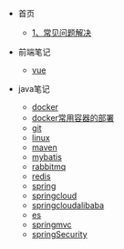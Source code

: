 - 首页
  - [1、常见问题解决](README.md "ljzend")

- 前端笔记
  - [vue](/html/vue/vue)
  
- java笔记
  - [docker](/java/docker/Docker_1)
  - [docker常用容器的部署](/java/docker/docker容器部署文档)
  - [git](/java/git/Git)
  - [linux](/java/linux/linux命令)
  - [maven](/java/maven/Maven)
  - [mybatis](/java/mybatis/Mybatis)
  - [rabbitmq](/java/rabbitmq/rabbitmq)
  - [redis](/java/redis/Redis)
  - [spring](/java/spring/Spring)
  - [springcloud](/java/springcloud/SpringCloud微服务工具集v1.1)
  - [springcloudalibaba](/java/springcloud/SpringCloudAlibaba)
  - [es](/java/es/ElasticSearch7.14)
  - [springmvc](/java/springmvc/SpringMVC)
  - [springSecurity](/java/springSecurity/springSecurity)
